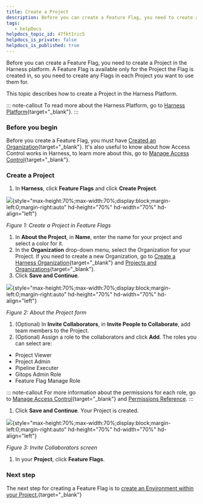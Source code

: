 ```yaml
---
title: Create a Project
description: Before you can create a Feature Flag, you need to create a Project in the Harness platform. A Feature Flag is available only for the Project the Flag is created in, so you need to create any Flags in…
tags: 
   - helpDocs
helpdocs_topic_id: 47fkt1ric5
helpdocs_is_private: false
helpdocs_is_published: true
---
```


Before you can create a Feature Flag, you need to create a Project in
the Harness platform. A Feature Flag is available only for the Project
the Flag is created in, so you need to create any Flags in each Project
you want to use them for.

This topic describes how to create a Project in the Harness Platform. 

::: note-callout
To read more about the Harness Platform, go to [Harness
Platform](https://harness.helpdocs.io/category/3fso53aw1u-howto-general){target="_blank"}.
:::

### Before you begin

Before you create a Feature Flag, you must have [Created an
Organization](/article/36fw2u92i4-create-an-organization){target="_blank"}.
It\'s also useful to know about how Access Control works in Harness, to
learn more about this, go to [Manage Access
Control](/article/g8ajhy6msi-manage-access-control){target="_blank"}.

### Create a Project

1.  In **Harness**, click **Feature Flags** and click **Create
    Project**.

![](https://files.helpdocs.io/kw8ldg1itf/articles/1j7pdkqh7j/1657790301439/rp-93-h-kye-eud-psd-afi-asl-rh-tc-ujd-vsm-bi-to-9-y-2-eg-lrun-3-qecy-a-5-po-9-g-0-nof-ch-8-gntej-b-2-e-y-1-ck-8-f-z-8-ao-2-ho-7-o-px-qgwqdv-8-ne-e-3-prh-2-u-u-ogv-brjm-ehtan-9-ug-ipqvf-l-6-v-4-gb-05-biq-1-a){style="max-height:70%;max-width:70%;display:block;margin-left:0;margin-right:auto"
hd-height="70%" hd-width="70%" hd-align="left"}

*Figure 1: Create a Project in Feature Flags*

1.  In **About the Project**, in **Name**, enter the name for your
    project and select a color for it.
2.  In the **Organization** drop-down menu, select the Organization for
    your Project. If you need to create a new Organization, go to
    [Create a Harness
    Organization](/article/36fw2u92i4-create-an-organization#step_1_create_a_harness_org){target="_blank"}
    and [Projects and
    Organizations](/article/7fibxie636-projects-and-organizations){target="_blank"}.
3.  Click **Save and Continue**.

![](https://files.helpdocs.io/kw8ldg1itf/articles/1j7pdkqh7j/1657792660295/xdneg-gv-r-6-f-4-rgla-pg-kjva-aduhqfr-vjoye-bl-090-jt-g-7-zc-xgwxf-zx-o-qjsil-rs-zr-85-sqh-gg-fnww-4-yahlj-rgxq-hbva-ab-9-e-iei-dk-ty-pyijo-1-ij-4-g-h-0-vfw-p-hdp-cqbkh-wm-6-wo-3-gouh-vrz-ijz-2-h-g-w){style="max-height:70%;max-width:70%;display:block;margin-left:0;margin-right:auto"
hd-height="70%" hd-width="70%" hd-align="left"}

*Figure 2: About the Project form*

1.  (Optional) In **Invite Collaborators**, in **Invite People to
    Collaborate**, add team members to the Project.
2.  (Optional) Assign a role to the collaborators and click **Add**. The
    roles you can select are:

-   Project Viewer
-   Project Admin 
-   Pipeline Executer
-   Gitops Admin Role
-   Feature Flag Manage Role

::: note-callout
For more information about the permissions for each role, go to [Manage
Access
Control](/article/g8ajhy6msi-manage-access-control){target="_blank"} and
[Permissions
Reference](https://ngdocs.harness.io/article/yaornnqh0z-permissions-reference).
:::

1.  Click **Save and Continue**. Your Project is created.

![](https://files.helpdocs.io/kw8ldg1itf/articles/1j7pdkqh7j/1657790409889/wce-7-fqyc-ytklmi-6-m-y-5-k-4-oe-7-k-d-11-xlfe-nx-axzjlbul-lwa-gy-nla-t-2-r-vgbn-99-qexd-z-2-ej-9-m-1-tjsk-ni-wf-zc-tcgymd-34-lbw-sam-nxnmz-31-wxy-kb-40-hrg-pru-0-h-nvvab-vv-357678-pba-ip-fvif-4-jlyn-ydg){style="max-height:70%;max-width:70%;display:block;margin-left:0;margin-right:auto"
hd-height="70%" hd-width="70%" hd-align="left"}

*Figure 3: Invite Collaborators screen*

1.  In your **Project**, click **Feature Flags**.

### Next step

The next step for creating a Feature Flag is to [create an Environment
within your
Project.](/article/nh1n5qtjmm-create-an-environment){target="_blank"}
